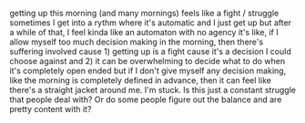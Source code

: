 
getting up this morning (and many mornings) feels like a fight / struggle
sometimes I get into a rythm where it's automatic and I just get up
but after a while of that, I feel kinda like an automaton with no agency
it's like, if I allow myself too much decision making in the morning, then there's suffering involved cause 1) getting up is a fight cause it's a decision I could choose against and 2) it can be overwhelming to decide what to do when it's completely open ended
but if I don't give myself any decision making, like the morning is completely defined in advance, then it can feel like there's a straight jacket around me. I'm stuck.
Is this just a constant struggle that people deal with? Or do some people figure out the balance and are pretty content with it? 
